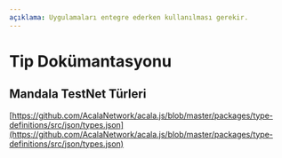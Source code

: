 ```yaml
---
açıklama: Uygulamaları entegre ederken kullanılması gerekir.
---
```


# Tip Dokümantasyonu

## Mandala TestNet Türleri

[https://github.com/AcalaNetwork/acala.js/blob/master/packages/type-definitions/src/json/types.json](https://github.com/AcalaNetwork/acala.js/blob/master/packages/type-definitions/src/json/types.json)

